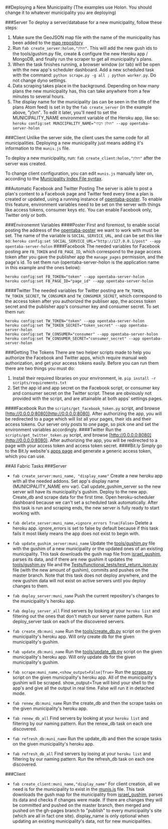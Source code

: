 ##Deploying a New Municipality
(The examples use Holon. You should change it to whatever municipality
you are deploying)

###Server
To deploy a server/database for a new municipality, follow these steps:
  1. Make sure the GeoJSON map file with the name of the municipality has 
     been added to the [map repository](http://github.com/niryariv/israel_gushim)
  2. Run `fab create_server:holon,"חולון"`. This will add the new gush ids to the tools/gushim.py file, create & configure the new Heroku app / MongoDB, and finally run the scraper to get all municipality's plans. 
  3. When the task finishes running, a browser window (or tab) will be open with 
     the new app's scheduler dashboard. Add a new scheduled task with the 
     command: `python scrape.py -g all ; python worker.py`. Do not change dyno settings.
  4. Data scraping takes place in the background. Depending on how many plans the new municipality has, this can take anywhere from a few minutes to several hours.
  5. The display name for the municipality (as can be seen in the title of the 
     plans Atom feed) is set in by the `fab create_server` (in the example above, "חולון". To edit it later, you'll need to set the MUNICIPALITY_NAME environment variable of the Heroku app, like so: 
     `heroku config:set MUNICIPALITY_NAME="חולון רבתי" --app opentaba-server-holon`

###Client
Unlike the server side, the client uses the same code for all municipalities. Deploying a new municipality just means adding it's information to the `munis.js` file. 

To deploy a new municipality, run: `fab create_client:holon,"חולון"` after the server was created. 

To change client configuration, you can edit `munis.js` manually later on, according to the [Municipality 
     Index File syntax](http://github.com/niryariv/opentaba-client/blob/master/DEPLOYMENT.md#municipality-index-file).

##Automatic Facebook and Twitter Posting
The server is able to post a plan's content to a Facebook page and Twitter feed every time a plan is created or updated, using a running instance of [opentaba-poster](https://github.com/florpor/opentaba-poster).
To enable this feature, environment variables need to be set on the server with things like access tokens, consumer keys etc.
You can enable Facebook only, Twitter only or both.

###Environemnt Variables
####Poster
First and foremost, to enable social posting the address of the [opentaba-poster](https://github.com/florpor/opentaba-poster) we want to work with must be set.
The name of the variable is `SOCIAL_SERVICE_URL`, and can be set this like so: `heroku config:set SOCIAL_SERVICE_URL="http://127.0.0.1/post" --app opentaba-server-holon`
####Facebook
The needed variables for Facebook posting are `FB_TOKEN` and `FB_PAGE_ID`, which correspond to the page access token after you gave the publisher app the `manage_pages` permission, and the page's id.
To set them run (opentaba-server-holon is the application name in this example and the ones below):
```
heroku config:set FB_TOKEN="token" --app opentaba-server-holon
heroku config:set FB_PAGE_ID="page_id" --app opentaba-server-holon
```
####Twitter
The needed variables for Twitter posting are `TW_TOKEN`, `TW_TOKEN_SECRET`, `TW_CONSUMER` and `TW_CONSUMER_SECRET`, which correspond to the access token after you authorized the publiser app, the access token secret and the publisher app's consumer key and consumer secret.
To set them run:
```
heroku config:set TW_TOKEN="token" --app opentaba-server-holon
heroku config:set TW_TOKEN_SECRET="token_secret" --app opentaba-server-holon
heroku config:set TW_CONSUMER="consumer" --app opentaba-server-holon
heroku config:set TW_CONSUMER_SECRET="consumer_secret" --app opentaba-server-holon
```

###Getting The Tokens
There are two helper scripts made to help you authorize the Facebook and Twitter apps, which require manual web authorization, and get your access tokens easily.
Before you can run them there are two things you must do:
  1. Install their required libraries on your environment, ie. `pip install -r scripts/requirements.txt`
  2. Set the app id and app secret on the Facebook script, or consumer key and consumer secret on the Twitter script. These are obviously not provided with the script, and are attainable at both apps' settings pages.

####Facebook
Run the `scripts/get_facebook_token.py` script, and browse [http://0.0.0.0:8080](http://0.0.0.0:8080).
After authorizing the app, you will be redirected to a page which will list all your pages, their ids and their access tokens. Our server only posts to one page, so pick one and set the environment variables accordingly.
####Twitter
Run the `scripts/get_twitter_token.py` script, and browse [http://0.0.0.0:8080](http://0.0.0.0:8080).
After authorizing the app, you will be redirected to a page with your access token and access token secret.
####Bit.ly
Simply go to the Bit.ly website's [apps page](https://bitly.com/a/oauth_apps) and generate a generic access token, which you can use.

##All Fabric Tasks
###Server
+ `fab create_server:muni_name, "display_name"`
  Create a new heroku app with all the
  needed addons. Set app's display name (MUNICIPALITY_NAME env var). Call 
  update_gushim_server so the new server will have its municipality's gushim. Deploy 
  to the new app. Create_db and scrape data for the first time. Open heroku-scheduler
  dashboard because we can't set a scheduled task automatically. After this task
  is run and scraping ends, the new server is fully ready to start working with.
  
+ `fab delete_server:muni_name,<ignore_errors True|False>` Delete a heroku app.
  ignore_errors is set to false by default because if this task fails it most
  likely means the app does not exist to begin with.

+ `fab update_gushim_server:muni_name` Update the [tools/gushim.py](tools/gushim.py) file with the
  gushim of a new municipality or the updated ones of an existing municipality.
  This task downloads the gush map file from [israel_gushim](http://github.com/niryariv/israel_gushim), parses its  data, and if there are new gushim it updates the [tools/gushim.py](tools/gushim.py) file and the 
  [Tests/functional_tests/test_return_json.py](Tests/functional_tests/test_return_json.py) file (with the new amount of gushim), commits and pushes on the master branch. Note that this task does not deploy
  anywhere, and the new gushim data will not exist on active servers until you
  deploy changes to them.

+ `fab deploy_server:muni_name` Push the current repository's changes to the
  municipality's heroku app.

+ `fab deploy_server_all` Find servers by looking at your `heroku list` and filtering
  out the ones that don't match our server name pattern. Run deploy_server task
  on each of the discovered servers.
+ `fab create_db:muni_name` Run the [tools/create_db.py](tools/create_db.py) script on the given
  municipality's heroku app. Will only create db for the given municipality's
  gushim.
+ `fab update_db:muni_name` Run the [tools/update_db.py](tools/update_db.py) script on the given
  municipality's heroku app. Will only update db for the given municipality's
  gushim.
+ `fab scrape:muni_name,<show_output=False|True>` Run the [scrape.py](scrape.py) script on the
  given municipality's heroku app. All of the municipality's gushim will
  be scraped. show_output=True will bind your shell to the app's and give
  all the output in real time. False will run it in detached mode.
+ `fab renew_db:muni_name` Run the create_db and then the scrape tasks on
  the given municipality's heroku app.
+ `fab renew_db_all` Find servers by looking at your `heroku list` and filtering
  by our naming pattern. Run the renew_db task on each one discovered.
+ `fab refresh_db:muni_name` Run the update_db and then the scrape tasks on
  the given municipality's heroku app.
+ `fab refresh_db_all` Find servers by looing at your `heroku list` and filtering
  by our naming pattern. Run the refresh_db task on each one discovered.

###Client
+ `fab create_client:muni_name,"display_name"` For client creation, all we need
  is for the municipality to exist in the [munis.js](munis.js) file. This task downloads
  the gush map for the municipality from [israel_gushim](http://github.com/niryariv/israel_gushim), parses its data and
  checks if changes were made. If there are changes they will be committed
  and pushed on the master branch, then merged and pushed on the gh-pages
  branch to "publish" to every municipality's site (which are all in fact
  one site). display_name is only optional when updating an existing
  municipality's data, not for new municipalities.

